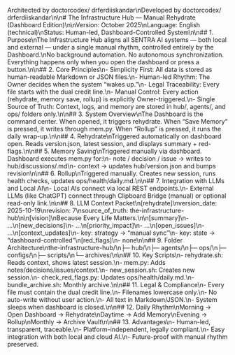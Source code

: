 Architected by doctorcodex/ drferdiiskandar\nDeveloped by doctorcodex/ drferdiiskandar\n\n# The Infrastructure Hub — Manual Rehydrate (Dashboard Edition)\n\nVersion: October 2025\nLanguage: English (technical)\nStatus: Human-led, Dashboard-Controlled System\n\n## 1. Purpose\nThe Infrastructure Hub aligns all SENTRA AI systems — both local and external — under a single manual rhythm, controlled entirely by the Dashboard.\nNo background automation. No autonomous synchronization. Everything happens only when you open the dashboard or press a button.\n\n## 2. Core Principles\n- Simplicity First: All data is stored as human-readable Markdown or JSON files.\n- Human-led Rhythm: The Owner decides when the system “wakes up.”\n- Legal Traceability: Every file starts with the dual credit line.\n- Manual Control: Every action (rehydrate, memory save, rollup) is explicitly Owner-triggered.\n- Single Source of Truth: Context, logs, and memory are stored in hub/, agents/, and ops/ folders only.\n\n## 3. System Overview\nThe Dashboard is the command center. When opened, it triggers rehydrate. When “Save Memory” is pressed, it writes through mem.py. When “Rollup” is pressed, it runs the daily wrap-up.\n\n## 4. Rehydrate\nTriggered automatically on dashboard open. Reads version.json, latest session, and displays summary + red-flags.\n\n## 5. Memory Saving\nTriggered manually via dashboard. Dashboard executes mem.py for:\n- note / decision / issue → writes to hub/discussions/<date>.md\n- context → updates hub/version.json and bumps revision\n\n## 6. Rollup\nTriggered manually. Creates new session, runs health checks, updates ops/health/daily.md.\n\n## 7. Integration with LLMs and Local AI\n- Local AIs connect via local REST endpoints.\n- External LLMs (like ChatGPT) connect through Clipboard Bridge (manual) or optional read-only link.\n\n## 8. LLM Context Packet\n[rehydrate]\nversion_date: 2025-10-19\nrevision: 7\nsource_of_truth: the-infrastructure-hub\n\n[vision]\nBecause Every Life Matters.\n\n[summary]\n- ...\n[new_decisions]\n- ...\n[priority_impact]\n- ...\n[open_issues]\n- ...\n[context_updates]\n- key: strategy → “manual sync”\n- key: state → “dashboard-controlled”\n[red_flags]\n- none\n\n## 9. Folder Architecture\nthe-infrastructure-hub/\n├─ hub/\n├─ agents/\n├─ ops/\n├─ configs/\n├─ scripts/\n└─ archives/\n\n## 10. Key Scripts\n- rehydrate.sh: Reads context, shows latest session.\n- mem.py: Adds notes/decisions/issues/context.\n- new_session.sh: Creates new session.\n- check_red_flags.py: Updates ops/health/daily.md.\n- bundle_archive.sh: Monthly archive.\n\n## 11. Legal & Compliance\n- Every file must contain the dual credit line.\n- Filenames lowercase only.\n- No auto-write without user action.\n- All text in Markdown/JSON.\n- System sleeps when dashboard is closed.\n\n## 12. Daily Rhythm\nMorning → Open Dashboard → Rehydrate\nDaytime → Add Memory\nEvening → Rollup\nMonthly → Archive Vault\n\n## 13. Advantages\n- Human-led, transparent, traceable.\n- Platform-independent, legally compliant.\n- Easy integration with both local and cloud AI.\n- Future-proof with manual rhythm preserved.